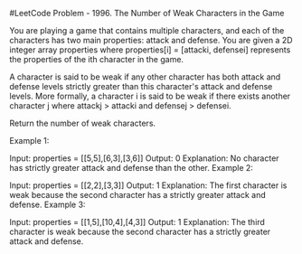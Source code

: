 #LeetCode Problem - 1996. The Number of Weak Characters in the Game


You are playing a game that contains multiple characters, and each of the characters has two main properties: attack and defense. You are given a 2D integer array properties where properties[i] = [attacki, defensei] represents the properties of the ith character in the game.

A character is said to be weak if any other character has both attack and defense levels strictly greater than this character's attack and defense levels. More formally, a character i is said to be weak if there exists another character j where attackj > attacki and defensej > defensei.

Return the number of weak characters.

 

Example 1:

Input: properties = [[5,5],[6,3],[3,6]]
Output: 0
Explanation: No character has strictly greater attack and defense than the other.
Example 2:

Input: properties = [[2,2],[3,3]]
Output: 1
Explanation: The first character is weak because the second character has a strictly greater attack and defense.
Example 3:

Input: properties = [[1,5],[10,4],[4,3]]
Output: 1
Explanation: The third character is weak because the second character has a strictly greater attack and defense.